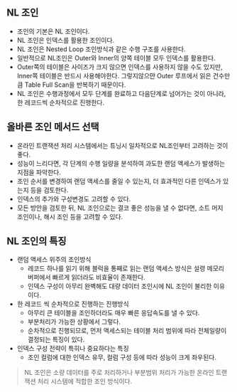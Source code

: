 NL 조인
-

- 조인의 기본은 NL 조인이다.
- NL 조인은 인덱스를 활용한 조인이다.
- NL 조인은 Nested Loop 조인방식과 같은 수행 구조를 사용한다.
- 일반적으로 NL조인은 Outer와 Inner의 양쪽 테이블 모두 인덱스를 활용한다. 
- Outer쪽의 테이블은 사이즈가 크지 않으면 인덱스를 사용하지 않을 수도 있지만, Inner쪽 테이블은 반드시 사용해야한다. 그렇지않으먄 Outer 루프에서 읽은 건수만큼 Table Full Scan을 반복하기 때문이다.
- NL 조인은 수행과정에서 모두 단계를 완료하고 다음단계로 넘어가는 것이 아니라, 한 레코드씩 순차적으로 진행한다.

올바른 조인 메서드 선택
-
- 온라인 트랜잭션 처리 시스템에서는 튜닝시 일차적으로 NL조인부터 고려하는 것이 좋다.
- 성능이 느리다면, 각 단계의 수행 일량을 분석하여 과도한 랜덤 액세스가 발생하는 지점을 파악한다.
- 조인 순서를 변경하여 랜덤 액세스를 줄일 수 있는지, 더 효과적인 다른 인덱스가 있는지 등을 검토한다. 
- 인덱스의 추가와 구성변경도 고려할 수 있다.
- 모든 방안을 검토한 뒤, NL 조인으로는 결코 좋은 성능을 낼 수 없다면, 소트 머지 조인이나, 해시 조인 등을 고려할 수 있다.

NL 조인의 특징
-
- 랜덤 액세스 위주의 조인방식
  - 레코드 하나를 읽기 위해 블럭을 통째로 읽는 랜덤 액세스 방식은 설령 메모리 버퍼에서 빠르게 읽더라도 비효율이 존재한다. 
  - 인덱스 구성이 아무리 완벽해도 대량 데이터 조인시에 NL 조인이 불리한 이유이다.
- 한 레코드 씩 순차적으로 진행하는 진행방식
  - 아무리 큰 테이블을 조인하더라도 매우 빠른 응답속도를 낼 수 있다.
  - 부분처리가 가능한 상황에서 그렇다.
  - 순차적으로 진행되므로, 먼저 액세스되는 테이블 처리 범위에 따라 전체일량이 결정되는 특징이 있다.
- 인덱스 구성 전략이 특히나 중요하다는 특징
  - 조인 컬럼에 대한 인덱스 유무, 컬럼 구성 등에 따라 성능이 크게 좌우된다.

> NL 조인은 소량 데이터를 주로 처리하거나 부분범위 처리가 가능한 온라인 트랜잭션 처리 시스템에 적합한 조인 방식이다.
